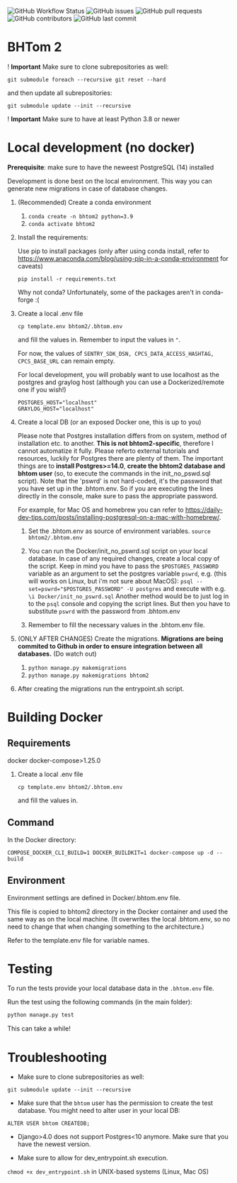 ![GitHub Workflow Status](https://img.shields.io/github/workflow/status/maja-jablonska/bhtom2/Django%20CI) ![GitHub issues](https://img.shields.io/github/issues/maja-jablonska/bhtom2) ![GitHub pull requests](https://img.shields.io/github/issues-pr-raw/maja-jablonska/bhtom2) ![GitHub contributors](https://img.shields.io/github/contributors/maja-jablonska/bhtom2) ![GitHub last commit](https://img.shields.io/github/last-commit/maja-jablonska/bhtom2)

# BHTom 2

! **Important** Make sure to clone subrepositories as well:

```git submodule foreach --recursive git reset --hard```

and then update all subrepositories:

```git submodule update --init --recursive```

! **Important** Make sure to have at least Python 3.8 or newer

# Local development (no docker)

**Prerequisite**: make sure to have the neweest PostgreSQL (14) installed

Development is done best on the local environment. This way you can generate new migrations in case of
database changes.

1. (Recommended) Create a conda environment
   1. ```conda create -n bhtom2 python=3.9```
   2. ```conda activate bhtom2```
2. Install the requirements:
   
   Use pip to install packages (only after using conda install, refer to https://www.anaconda.com/blog/using-pip-in-a-conda-environment for caveats)
   
   ```pip install -r requirements.txt```
   
   Why not conda? Unfortunately, some of the packages aren't in conda-forge :(
3. Create a local .env file

   ```cp template.env bhtom2/.bhtom.env```
   
   and fill the values in.
   Remember to input the values in ```"```.
   
   For now, the values of ```SENTRY_SDK_DSN, CPCS_DATA_ACCESS_HASHTAG, CPCS_BASE_URL``` can remain empty.
   
   For local development, you will probably want to use localhost as the postgres and graylog host (although you can use a Dockerized/remote one if you wish!)
   
   ```
   POSTGRES_HOST="localhost"
   GRAYLOG_HOST="localhost"
   ```
4. Create a local DB (or an exposed Docker one, this is up to you)

   Please note that Postgres installation differs from on system, method of installation etc. to another. **This is not bhtom2-specific**, therefore I cannot automatize it fully. Please referto external tutorials and resources, luckily for Postgres there are plenty of them. The important things are to **install Postgres>=14.0**, **create the bhtom2 database and bhtom user** (so, to execute the commands in the init_no_pswd.sql script). Note that the 'pswrd' is not hard-coded, it's the password that you have set up in the .bhtom.env. So if you are executing the lines directly in the console, make sure to pass the appropriate password.
   
   For example, for Mac OS and homebrew you can refer to https://daily-dev-tips.com/posts/installing-postgresql-on-a-mac-with-homebrew/.

   1. Set the .bhtom.env as source of environment variables.
      ```source bhtom2/.bhtom.env```
   2. You can run the Docker/init_no_pswrd.sql script on your local database. In case of any required changes, create a local copy of the script.
      Keep in mind you have to pass the ```$POSTGRES_PASSWORD``` variable as an argument to set the postgres variable ```pswrd```, e.g. (this will works on Linux, but i'm not sure about MacOS):
      ```psql --set=pswrd="$POSTGRES_PASSWORD" -U postgres``` and execute with e.g. ```\i Docker/init_no_pswrd.sql```
      Another method would be to just log in to the ```psql``` console and copying the script lines. But then you have to substitute ```pswrd``` with the password from .bhtom.env

   3. Remember to fill the necessary values in the .bhtom.env file.
5. (ONLY AFTER CHANGES) Create the migrations. **Migrations are being commited to Github in order to ensure integration between all databases.** (Do watch out)
   1. ```python manage.py makemigrations```
   2. ```python manage.py makemigrations bhtom2```
6. After creating the migrations run the entrypoint.sh script.


# Building Docker

## Requirements

docker
docker-compose>1.25.0

1. Create a local .env file

   ```cp template.env bhtom2/.bhtom.env```
   
   and fill the values in.

## Command

In the Docker directory:

``COMPOSE_DOCKER_CLI_BUILD=1 DOCKER_BUILDKIT=1 docker-compose up -d --build``

## Environment

Environment settings are defined in Docker/.bhtom.env file.

This file is copied to bhtom2 directory in the Docker container and used the same way as on the local machine.
(It overwrites the local .bhtom.env, so no need to change that when changing something to the architecture.)

Refer to the template.env file for variable names.

# Testing

To run the tests provide your local database data in the ``.bhtom.env`` file.

Run the test using the following commands (in the main folder):

```bash
python manage.py test
```
This can take a while!

# Troubleshooting

- Make sure to clone subrepositories as well:

```git submodule update --init --recursive```

- Make sure that the ``bhtom`` user has the permission to create the test database. You might need to alter user in your local DB:

``ALTER USER bhtom CREATEDB;``

- Django>4.0 does not support Postgres<10 anymore. Make sure that you have the newest version.

- Make sure to allow for dev_entrypoint.sh execution.

``chmod +x dev_entrypoint.sh`` in UNIX-based systems (Linux, Mac OS)
